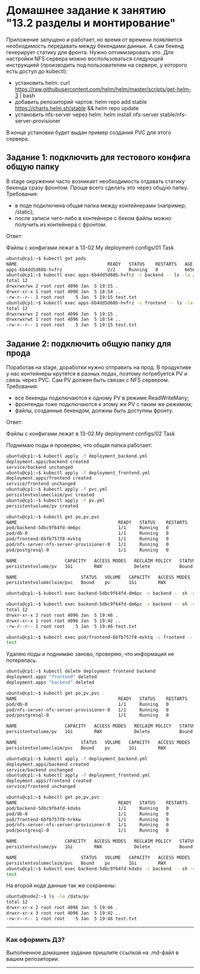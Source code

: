 # Домашнее задание к занятию "13.2 разделы и монтирование"
Приложение запущено и работает, но время от времени появляется необходимость передавать между бекендами данные. А сам бекенд генерирует статику для фронта. Нужно оптимизировать это.
Для настройки NFS сервера можно воспользоваться следующей инструкцией (производить под пользователем на сервере, у которого есть доступ до kubectl):
* установить helm: curl https://raw.githubusercontent.com/helm/helm/master/scripts/get-helm-3 | bash
* добавить репозиторий чартов: helm repo add stable https://charts.helm.sh/stable && helm repo update
* установить nfs-server через helm: helm install nfs-server stable/nfs-server-provisioner

В конце установки будет выдан пример создания PVC для этого сервера.

## Задание 1: подключить для тестового конфига общую папку
В stage окружении часто возникает необходимость отдавать статику бекенда сразу фронтом. Проще всего сделать это через общую папку. Требования:
* в поде подключена общая папка между контейнерами (например, /static);
* после записи чего-либо в контейнере с беком файлы можно получить из контейнера с фронтом.

Ответ:

Файлы с конфигами лежат в 13-02 My deployment configs/01 Task

```bash
ubuntu@cp1:~$ kubectl get pods
NAME                                  READY   STATUS    RESTARTS   AGE
apps-6b4dd5d68b-hvfrz                 2/2     Running   0          6m58s
ubuntu@cp1:~$ kubectl exec apps-6b4dd5d68b-hvfrz -c backend -- ls -la /static
total 12
drwxrwxrwx 2 root root 4096 Jan  5 19:15 .
drwxr-xr-x 1 root root 4096 Jan  5 18:54 ..
-rw-r--r-- 1 root root    5 Jan  5 19:15 test.txt
ubuntu@cp1:~$ kubectl exec apps-6b4dd5d68b-hvfrz -c frontend -- ls -la /tmp/cache
total 12
drwxrwxrwx 2 root root 4096 Jan  5 19:15 .
drwxrwxrwt 1 root root 4096 Jan  5 18:54 ..
-rw-r--r-- 1 root root    5 Jan  5 19:15 test.txt
```

## Задание 2: подключить общую папку для прода
Поработав на stage, доработки нужно отправить на прод. В продуктиве у нас контейнеры крутятся в разных подах, поэтому потребуется PV и связь через PVC. Сам PV должен быть связан с NFS сервером. Требования:
* все бекенды подключаются к одному PV в режиме ReadWriteMany;
* фронтенды тоже подключаются к этому же PV с таким же режимом;
* файлы, созданные бекендом, должны быть доступны фронту.

Ответ:

Файлы с конфигами лежат в 13-02 My deployment configs/02 Task

Поднимаю поды и проверяю, что общая папка работает:

```bash
ubuntu@cp1:~$ kubectl apply -f deployment_backend.yml 
deployment.apps/backend created
service/backend unchanged
ubuntu@cp1:~$ kubectl apply -f deployment_frontend.yml 
deployment.apps/frontend created
service/frontend unchanged
ubuntu@cp1:~$ kubectl apply -f pvc.yml 
persistentvolumeclaim/pvc created
ubuntu@cp1:~$ kubectl apply -f pv.yml
persistentvolume/pv created

ubuntu@cp1:~$ kubectl get po,pv,pvc
NAME                                      READY   STATUS    RESTARTS   AGE
pod/backend-5dbc9f64fd-dm6pc              1/1     Running   0          103s
pod/db-0                                  1/1     Running   0          59m
pod/frontend-6bfb757f8-mvktq              1/1     Running   0          97s
pod/nfs-server-nfs-server-provisioner-0   1/1     Running   0          103m
pod/postgresql-0                          1/1     Running   0          99m

NAME                  CAPACITY   ACCESS MODES   RECLAIM POLICY   STATUS   CLAIM         STORAGECLASS   REASON   AGE
persistentvolume/pv   1Gi        RWX            Delete           Bound    default/pvc                           72s

NAME                        STATUS   VOLUME   CAPACITY   ACCESS MODES   STORAGECLASS   AGE
persistentvolumeclaim/pvc   Bound    pv       1Gi        RWX                           79s

ubuntu@cp1:~$ kubectl exec backend-5dbc9f64fd-dm6pc -c backend -- sh -c "echo 'test' > /static/test.txt"

ubuntu@cp1:~$ kubectl exec backend-5dbc9f64fd-dm6pc -c backend -- sh -c 'ls -la /static'
total 12
drwxr-xr-x 2 root root 4096 Jan  5 19:46 .
drwxr-xr-x 1 root root 4096 Jan  5 19:42 ..
-rw-r--r-- 1 root root    5 Jan  5 19:46 test.txt

ubuntu@cp1:~$ kubectl exec pod/frontend-6bfb757f8-mvktq -c frontend -- sh -c "cat /tmp/cache/test.txt"
test
```

Удаляю поды и поднимаю заново, проверяю, что информация не потерялась.

```bash
ubuntu@cp1:~$ kubectl delete deployment frontend backend 
deployment.apps "frontend" deleted
deployment.apps "backend" deleted

ubuntu@cp1:~$ kubectl get po,pv,pvc
NAME                                      READY   STATUS    RESTARTS   AGE
pod/db-0                                  1/1     Running   0          70m
pod/nfs-server-nfs-server-provisioner-0   1/1     Running   0          114m
pod/postgresql-0                          1/1     Running   0          110m

NAME                  CAPACITY   ACCESS MODES   RECLAIM POLICY   STATUS   CLAIM         STORAGECLASS   REASON   AGE
persistentvolume/pv   1Gi        RWX            Delete           Bound    default/pvc                           12m

NAME                        STATUS   VOLUME   CAPACITY   ACCESS MODES   STORAGECLASS   AGE
persistentvolumeclaim/pvc   Bound    pv       1Gi        RWX                           12m

ubuntu@cp1:~$ kubectl apply -f deployment_backend.yml 
deployment.apps/backend created
service/backend unchanged
ubuntu@cp1:~$ kubectl apply -f deployment_frontend.yml 
deployment.apps/frontend created
service/frontend unchanged

ubuntu@cp1:~$ kubectl get po,pv,pvc
NAME                                      READY   STATUS    RESTARTS   AGE
pod/backend-5dbc9f64fd-kdxbs              1/1     Running   0          25s
pod/db-0                                  1/1     Running   0          71m
pod/frontend-6bfb757f8-hrkkw              1/1     Running   0          18s
pod/nfs-server-nfs-server-provisioner-0   1/1     Running   0          115m
pod/postgresql-0                          1/1     Running   0          111m

NAME                  CAPACITY   ACCESS MODES   RECLAIM POLICY   STATUS   CLAIM         STORAGECLASS   REASON   AGE
persistentvolume/pv   1Gi        RWX            Delete           Bound    default/pvc                           13m

NAME                        STATUS   VOLUME   CAPACITY   ACCESS MODES   STORAGECLASS   AGE
persistentvolumeclaim/pvc   Bound    pv       1Gi        RWX                           13m
ubuntu@cp1:~$ kubectl exec backend-5dbc9f64fd-kdxbs -c backend -- sh -c "cat /static/test.txt"
test
```

На второй ноде данные так же сохранены:

```bash
ubuntu@node2:~$ ls -la /data/pv
total 12
drwxr-xr-x 2 root root 4096 Jan  5 19:46 .
drwxr-xr-x 3 root root 4096 Jan  5 19:42 ..
-rw-r--r-- 1 root root    5 Jan  5 19:46 test.txt
```

---

### Как оформить ДЗ?

Выполненное домашнее задание пришлите ссылкой на .md-файл в вашем репозитории.

---
